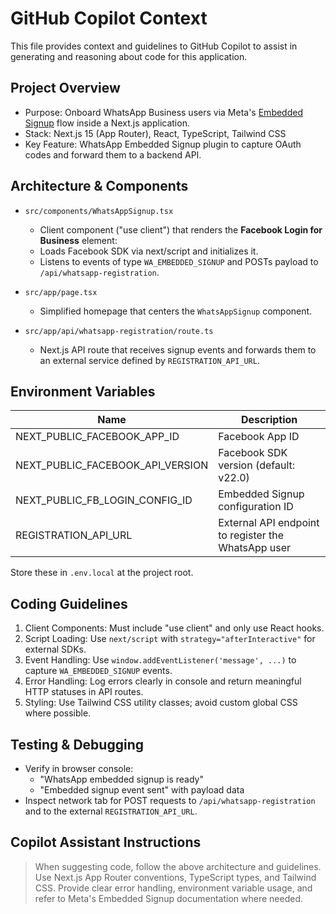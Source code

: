 # GitHub Copilot Context

This file provides context and guidelines to GitHub Copilot to assist in generating and reasoning about code for this application.

## Project Overview

- Purpose: Onboard WhatsApp Business users via Meta's [Embedded Signup](https://developers.facebook.com/docs/whatsapp/embedded-signup/implementation) flow inside a Next.js application.
- Stack: Next.js 15 (App Router), React, TypeScript, Tailwind CSS
- Key Feature: WhatsApp Embedded Signup plugin to capture OAuth codes and forward them to a backend API.

## Architecture & Components

- `src/components/WhatsAppSignup.tsx`
  - Client component ("use client") that renders the **Facebook Login for Business** element:
  - Loads Facebook SDK via next/script and initializes it.
  - Listens to events of type `WA_EMBEDDED_SIGNUP` and POSTs payload to `/api/whatsapp-registration`.

- `src/app/page.tsx`
  - Simplified homepage that centers the `WhatsAppSignup` component.

- `src/app/api/whatsapp-registration/route.ts`
  - Next.js API route that receives signup events and forwards them to an external service defined by `REGISTRATION_API_URL`.

## Environment Variables

| Name                              | Description                                       |
| --------------------------------- | ------------------------------------------------- |
| NEXT_PUBLIC_FACEBOOK_APP_ID       | Facebook App ID                                   |
| NEXT_PUBLIC_FACEBOOK_API_VERSION  | Facebook SDK version (default: v22.0)             |
| NEXT_PUBLIC_FB_LOGIN_CONFIG_ID    | Embedded Signup configuration ID                  |
| REGISTRATION_API_URL              | External API endpoint to register the WhatsApp user |

Store these in `.env.local` at the project root.

## Coding Guidelines

1. Client Components: Must include "use client" and only use React hooks.
2. Script Loading: Use `next/script` with `strategy="afterInteractive"` for external SDKs.
3. Event Handling: Use `window.addEventListener('message', ...)` to capture `WA_EMBEDDED_SIGNUP` events.
4. Error Handling: Log errors clearly in console and return meaningful HTTP statuses in API routes.
5. Styling: Use Tailwind CSS utility classes; avoid custom global CSS where possible.

## Testing & Debugging

- Verify in browser console:
  - "WhatsApp embedded signup is ready"
  - "Embedded signup event sent" with payload data
- Inspect network tab for POST requests to `/api/whatsapp-registration` and to the external `REGISTRATION_API_URL`.

## Copilot Assistant Instructions

> When suggesting code, follow the above architecture and guidelines. Use Next.js App Router conventions, TypeScript types, and Tailwind CSS. Provide clear error handling, environment variable usage, and refer to Meta's Embedded Signup documentation where needed.

